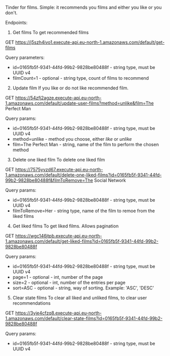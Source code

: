 Tinder for films. Simple: it recommends you films and either you like or you don't.

Endpoints:
1. Get films
To get recommended films

GET https://j5szh4ivo1.execute-api.eu-north-1.amazonaws.com/default/get-films

Query parameters:
- id=0165fb5f-9341-44fd-99b2-9828be80488f - string type, must be UUID v4
- filmCount=1 - optional - string type, count of films to recommend

2. Update film
If you like or do not like recommended film.

GET https://54zfj2agze.execute-api.eu-north-1.amazonaws.com/default/update-user-films?method=unlike&film=The Perfect Man

Query params:
- id=0165fb5f-9341-44fd-99b2-9828be80488f - string type, must be UUID v4
- method=unlike - method you choose, either *like* or *unlike*
- film=The Perfect Man - string, name of the film to perform the chosen method

3. Delete one liked film
To delete one liked film

GET https://7575yvzd67.execute-api.eu-north-1.amazonaws.com/default/delete-one-liked-films?id=0165fb5f-9341-44fd-99b2-9828be80488f&filmToRemove=The Social Network

Query params:
- id=0165fb5f-9341-44fd-99b2-9828be80488f - string type, must be UUID v4
- filmToRemove=Her - string type, name of the film to remoe from the liked films

4. Get liked films
To get liked films. Allows pagination

GET https://wgc146jtpb.execute-api.eu-north-1.amazonaws.com/default/get-liked-films?id=0165fb5f-9341-44fd-99b2-9828be80488f

Query params:
- id=0165fb5f-9341-44fd-99b2-9828be80488f - string type, must be UUID v4
- page=1 - optional - int, number of the page
- size=2 - optional - int, number of the entries per page
- sort=ASC - optional - string, way of sorting. Example: 'ASC', 'DESC'

5. Clear state films
To clear all liked and unliked films, to clear user recommendations

GET https://3yje4cfzq8.execute-api.eu-north-1.amazonaws.com/default/clear-state-films?id=0165fb5f-9341-44fd-99b2-9828be80488f

Query params:
- id=0165fb5f-9341-44fd-99b2-9828be80488f - string type, must be UUID v4

